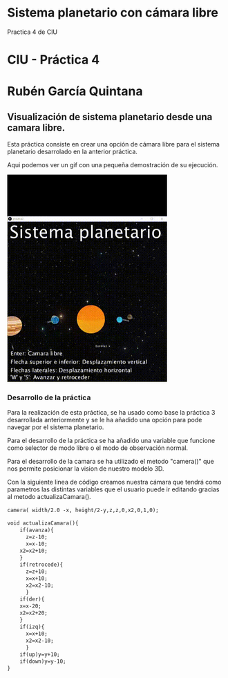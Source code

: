 # Sistema planetario con cámara libre
Practica 4 de CIU
# CIU - Práctica 4
# Rubén García Quintana

## Visualización de sistema planetario desde una camara libre.

Esta práctica consiste en crear una opción de cámara libre para el sistema planetario desarrolado en la anterior práctica.

Aqui podemos ver un gif con una pequeña demostración de su ejecución. 

![](planetas.gif)


### Desarrollo de la práctica

Para la realización de esta práctica, se ha usado como base la práctica 3 desarrollada anteriormente y se le ha añadido una opción para pode navegar por el sistema planetario.

Para el desarrollo de la práctica se ha añadido una variable que funcione como selector de modo libre o el modo de observación normal.

Para el desarrollo de la camara se ha utilizado el metodo "camera()" que nos permite posicionar la vision de nuestro modelo 3D.


Con la siguiente linea de código creamos nuestra cámara que tendrá como parametros las distintas variables que el usuario puede ir editando gracias al metodo actualizaCamara().

```
camera( width/2.0 -x, height/2-y,z,z,0,x2,0,1,0);
```


```
void actualizaCamara(){
    if(avanza){
      z=z-10;
      x=x-10;
    x2=x2+10;
    }     
    if(retrocede){
      z=z+10;
      x=x+10;
      x2=x2-10;
      }
    if(der){
    x=x-20;
    x2=x2+20;
    }
    if(izq){
      x=x+10;
      x2=x2-10;
      }
    if(up)y=y+10;
    if(down)y=y-10;
}
```
